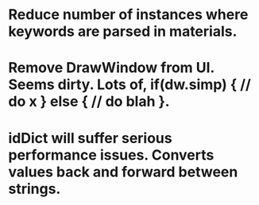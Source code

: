 # Reduce number of instances where keywords are parsed in materials.
# Remove DrawWindow from UI.  Seems dirty.  Lots of, if(dw.simp) { // do x } else { // do blah }.
# idDict will suffer serious performance issues.  Converts values back and forward between strings.